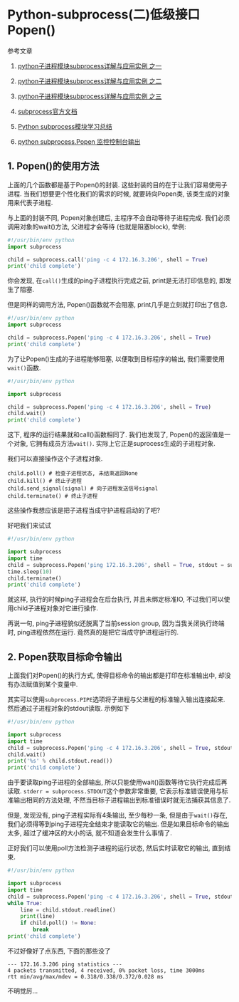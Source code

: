 # Python-subprocess(二)低级接口Popen()

参考文章

1. [python子进程模块subprocess详解与应用实例 之一](http://blog.csdn.net/fireroll/article/details/39153831)

2. [python子进程模块subprocess详解与应用实例 之二](http://blog.csdn.net/fireroll/article/details/39153947)

3. [python子进程模块subprocess详解与应用实例 之三](http://blog.csdn.net/fireroll/article/details/39153991)

4. [subprocess官方文档](https://docs.python.org/2.7/library/subprocess.html)

5. [Python subprocess模块学习总结](http://www.jb51.net/article/48086.htm)

6. [python subprocess.Popen 监控控制台输出](http://blog.csdn.net/mldxs/article/details/8555819)

## 1. Popen()的使用方法

上面的几个函数都是基于Popen()的封装. 这些封装的目的在于让我们容易使用子进程. 当我们想要更个性化我们的需求的时候, 就要转向Popen类, 该类生成的对象用来代表子进程. 

与上面的封装不同, Popen对象创建后, 主程序不会自动等待子进程完成. 我们必须调用对象的wait()方法, 父进程才会等待 (也就是阻塞block), 举例: 

```py
#!/usr/bin/env python
import subprocess

child = subprocess.call('ping -c 4 172.16.3.206', shell = True)
print('child complete')
```

你会发现, 在`call()`生成的ping子进程执行完成之前, print是无法打印信息的, 即发生了阻塞.

但是同样的调用方法, Popen()函数就不会阻塞, print几乎是立刻就打印出了信息.

```py
#!/usr/bin/env python
import subprocess

child = subprocess.Popen('ping -c 4 172.16.3.206', shell = True)
print('child complete')
```

为了让Popen()生成的子进程能够阻塞, 以便取到目标程序的输出, 我们需要使用`wait()`函数.

```py
#!/usr/bin/env python

import subprocess

child = subprocess.Popen('ping -c 4 172.16.3.206', shell = True)
child.wait()
print('child complete')
```

这下, 程序的运行结果就和call()函数相同了. 我们也发现了, Popen()的返回值是一个对象, 它拥有成员方法`wait()`. 实际上它正是suprocess生成的子进程对象.

我们可以直接操作这个子进程对象.

```
child.poll() # 检查子进程状态, 未结束返回None
child.kill() # 终止子进程
child.send_signal(signal) # 向子进程发送信号signal
child.terminate() # 终止子进程
```

这些操作我想应该是把子进程当成守护进程启动的了吧?

好吧我们来试试

```py
#!/usr/bin/env python

import subprocess
import time
child = subprocess.Popen('ping 172.16.3.206', shell = True, stdout = subprocess.PIPE, stderr = subprocess.PIPE)
time.sleep(10)
child.terminate()
print('child complete')
```

就这样, 执行的时候ping子进程会在后台执行, 并且未绑定标准IO, 不过我们可以使用child子进程对象对它进行操作.

再说一句, ping子进程貌似还脱离了当前session group, 因为当我关闭执行终端时, ping进程依然在运行. 竟然真的是把它当成守护进程运行的.

## 2. Popen获取目标命令输出

上面我们对Popen()的执行方式, 使得目标命令的输出都是打印在标准输出中, 却没有办法赋值到某个变量中. 

其实可以使用`subprocess.PIPE`选项将子进程与父进程的标准输入输出连接起来. 然后通过子进程对象的stdout读取. 示例如下

```py
#!/usr/bin/env python

import subprocess
import time
child = subprocess.Popen('ping -c 4 172.16.3.206', shell = True, stdout = subprocess.PIPE, stderr = subprocess.STDOUT)
child.wait()
print('%s' % child.stdout.read())
print('child complete')
```

由于要读取ping子进程的全部输出, 所以只能使用wait()函数等待它执行完成后再读取. `stderr = subprocess.STDOUT`这个参数非常重要, 它表示标准错误使用与标准输出相同的方法处理, 不然当目标子进程输出到标准错误时就无法捕获其信息了.

但是, 发现没有, ping子进程实际有4条输出, 至少每秒一条, 但是由于`wait()`存在, 我们必须得等到ping子进程完全结束才能读取它的输出. 但是如果目标命令的输出太多, 超过了缓冲区的大小的话, 就不知道会发生什么事情了.

正好我们可以使用poll方法检测子进程的运行状态, 然后实时读取它的输出, 直到结束.

```py
#!/usr/bin/env python

import subprocess
import time
child = subprocess.Popen('ping -c 4 172.16.3.206', shell = True, stdout = subprocess.PIPE, stderr = subprocess.PIPE)
while True:
    line = child.stdout.readline()
    print(line)
    if child.poll() != None:
        break
print('child complete')
```

不过好像好了点东西, 下面的那些没了

```
--- 172.16.3.206 ping statistics ---
4 packets transmitted, 4 received, 0% packet loss, time 3000ms
rtt min/avg/max/mdev = 0.318/0.338/0.372/0.028 ms
```

不明觉厉...